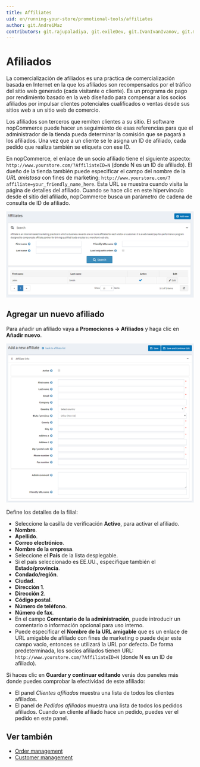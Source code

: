 ```yaml
---
title: Affiliates
uid: en/running-your-store/promotional-tools/affiliates
author: git.AndreiMaz
contributors: git.rajupaladiya, git.exileDev, git.IvanIvanIvanov, git.mariannk
---
```


# Afiliados

La comercialización de afiliados es una práctica de comercialización basada en Internet en la que los afiliados son recompensados por el tráfico del sitio web generado (cada visitante o cliente). Es un programa de pago por rendimiento basado en la web diseñado para compensar a los socios afiliados por impulsar clientes potenciales cualificados o ventas desde sus sitios web a un sitio web de comercio.

Los afiliados son terceros que remiten clientes a su sitio. El software nopCommerce puede hacer un seguimiento de esas referencias para que el administrador de la tienda pueda determinar la comisión que se pagará a los afiliados. Una vez que a un cliente se le asigna un ID de afiliado, cada pedido que realiza también se etiqueta con ese ID.

 En nopCommerce, el enlace de un socio afiliado tiene el siguiente aspecto: `http://www.yourstore.com/?AffiliateID=N` (donde N es un ID de afiliado). El dueño de la tienda también puede especificar el campo del nombre de la *URL amistosa* con fines de marketing: `http://www.yourstore.com/?affiliate=your_friendly_name_here`. Esta URL se muestra cuando visita la página de detalles del afiliado. Cuando se hace clic en este hipervínculo desde el sitio del afiliado, nopCommerce busca un parámetro de cadena de consulta de ID de afiliado.

![nopCommerce affiliates](_static/affiliates/affiliates.jpg.png)

## Agregar un nuevo afiliado

Para añadir un afiliado vaya a **Promociones → Afiliados** y haga clic en **Añadir nuevo**.

![Añadir un nuevo afiliado](_static/affiliates/affiliate_new.png)

Define los detalles de la filial:

- Seleccione la casilla de verificación **Activo**, para activar el afiliado.
- **Nombre**.
- **Apellido**.
- **Correo electrónico**.
- **Nombre de la empresa**.
- Seleccione el **País** de la lista desplegable.
- Si el país seleccionado es EE.UU., especifique también el **Estado/provincia**.
- **Condado/región**.
- **Ciudad**.
- **Dirección 1**.
- **Dirección 2**.
- **Código postal**.
- **Número de teléfono**.
- **Número de fax**.
- En el campo **Comentario de la administración**, puede introducir un comentario o información opcional para uso interno.
- Puede especificar el **Nombre de la URL amigable** que es un enlace de URL amigable de afiliado con fines de marketing o puede dejar este campo vacío, entonces se utilizará la URL por defecto. De forma predeterminada, los socios afiliados tienen URL: `http://www.yourstore.com/?AffiliateID=N` (donde N es un ID de afiliado).

Si haces clic en **Guardar y continuar editando** verás dos paneles más donde puedes comprobar la efectividad de este afiliado:

* El panel *Clientes afiliados* muestra una lista de todos los clientes afiliados.
* El panel de *Pedidos afiliados* muestra una lista de todos los pedidos afiliados. Cuando un cliente afiliado hace un pedido, puedes ver el pedido en este panel.

## Ver también

- [Order management](xref:en/running-your-store/order-management/index)
- [Customer management](xref:en/running-your-store/customer-management/index)


